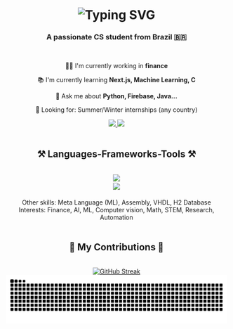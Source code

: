 <h1 align="center">
  <img src="https://readme-typing-svg.demolab.com?font=Poppins&size=40&center=true&duration=3000&pause=100&color=3EFEFF&width=500&height=70&lines=Hi+There!;I'm+Gustavo+Cruz;Welcome+to+my+profile!" alt="Typing SVG" />
</h1>

<h3 align="center">A passionate CS student from Brazil 🇧🇷</h3>

</br>

<div align="center">
  
  👨‍💻 I'm currently working in **finance**
  
  📚 I'm currently learning **Next.js, Machine Learning, C**
  
  💬 Ask me about **Python, Firebase, Java...**
  
  🔭 Looking for: Summer/Winter internships (any country)
  
</div>

<div align="center">
  <a href="https://www.linkedin.com/in/gustavo-cruz-04492b235">
      <img src="https://img.shields.io/badge/LinkedIn-0077B5?style=for-the-badge&logo=linkedin&logoColor=white" />
  </a>
  <a href="mailto:gubscruz@gmail.com">
    <img src="https://img.shields.io/badge/Gmail-D14836?style=for-the-badge&logo=gmail&logoColor=white" />
  </a>
</div>

<br>

<h2 align="center"> ⚒️ Languages-Frameworks-Tools ⚒️ </h2>
</br>

<div align="center">
    <img src="https://skillicons.dev/icons?i=python,java,javascript,typescript,html,css,matlab,latex,firebase,mongodb,sqlite" /><br>
    <img src="https://skillicons.dev/icons?i=react,nextjs,flask,django,spring,vscode,github,vercel,postman,opencv,sklearn,selenium" /><br>
</div>
<br>

<div align="center">
Other skills: Meta Language (ML), Assembly, VHDL, H2 Database
<br>
Interests: Finance, AI, ML, Computer vision, Math, STEM, Research, Automation
</div>

<br>

<div align="center">
  <h2>🐍 My Contributions 🐍</h2>
  <br>
  <a href="https://git.io/streak-stats"><img src="https://streak-stats.demolab.com?user=Gubscruz&theme=github-dark&hide_border=true&mode=weekly&count_private=true" alt="GitHub Streak" /></a>
  <img alt="snake eating my contributions" src="https://raw.githubusercontent.com/Gubscruz/gubscruz/output/github-contribution-grid-snake.svg" />
  <br/><br/><br/>
</div>

